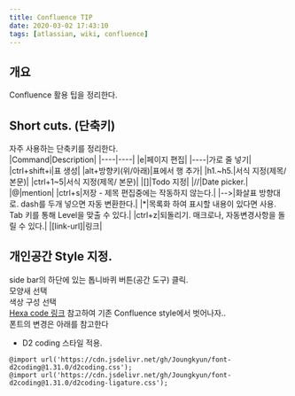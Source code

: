 ```yaml
---
title: Confluence TIP
date: 2020-03-02 17:43:10
tags: [atlassian, wiki, confluence]
---
```

## 개요
Confluence 활용 팁을 정리한다.  

## Short cuts. (단축키)
자주 사용하는 단축키를 정리한다.  
|Command|Description|
|----|----|
|e|페이지 편집|
|----|가로 줄 넣기|
|ctrl+shift+i|표 생성|
|alt+방향키(위/아래)|표에서 행 추가|
|h1.~h5.|서식 지정(제목/ 본문)|
|ctrl+1~5|서식 지정(제목/ 본문)|
|[]|Todo 지정|
|//|Date picker.|
|@|mention|
|ctrl+s|저장 - 제목 편집중에는 작동하지 않는다.|
|-->|화살표 방향대로. dash를 두개 넣으면 자동 변환한다.|
|*|목록화 하여 표시할 내용이 있다면 사용. Tab 키를 통해 Level을 맞출 수 있다.|
|ctrl+z|되돌리기. 매크로나, 자동변경사항을 돌릴 수 있다.|
|[link-url]|링크|


## 개인공간 Style 지정.
side bar의 하단에 있는 톱니바퀴 버튼(공간 도구) 클릭.  
모양새 선택  
색상 구성 선택  
[Hexa code 링크](https://www.webdesignrankings.com/resources/lolcolors/) 참고하여 기존 Confluence style에서 벗어나자..  
폰트의 변경은 아래를 참고한다  
- D2 coding 스타일 적용.
```
@import url('https://cdn.jsdelivr.net/gh/Joungkyun/font-d2coding@1.31.0/d2coding.css');
@import url('https://cdn.jsdelivr.net/gh/Joungkyun/font-d2coding@1.31.0/d2coding-ligature.css');